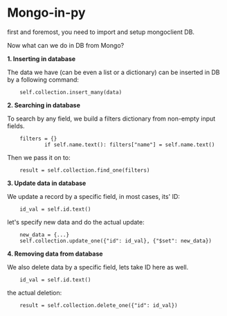 # Mongo-in-py

first and foremost, you need to import and setup mongoclient DB.

Now what can we do in DB from Mongo?

**1. Inserting in database**

The data we have (can be even a list or a dictionary) can be inserted in DB by a following command:

        self.collection.insert_many(data)

**2. Searching in database**

To search by any field, we build a filters dictionary from non-empty input fields.

        filters = {}
                if self.name.text(): filters["name"] = self.name.text()

Then we pass it on to:

        result = self.collection.find_one(filters)

**3. Update data in database**

We update a record by a specific field, in most cases, its' ID:

        id_val = self.id.text()

let's specify new data and do the actual update:

        new_data = {...}
        self.collection.update_one({"id": id_val}, {"$set": new_data})

**4. Removing data from database**

We also delete data by a specific field, lets take ID here as well.

        id_val = self.id.text()

the actual deletion:
        
        result = self.collection.delete_one({"id": id_val})
